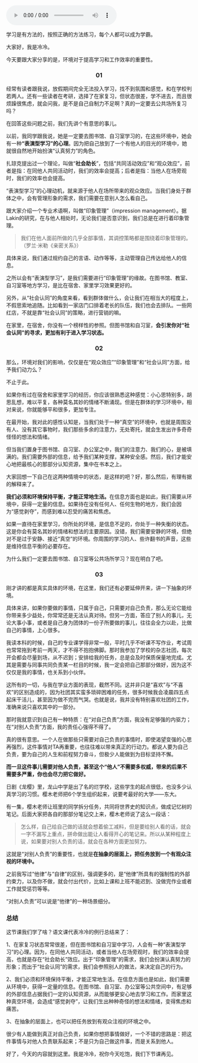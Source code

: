 <audio title="14｜通过选择环境，来提高学习和工作效率" src="https://static001.geekbang.org/resource/audio/7e/62/7e881b057db274551679e10e43570462.mp3" controls="controls"></audio> 
<p>学习是有方法的，按照正确的方法练习，每个人都可以成为学霸。</p><p>大家好，我是冷冷。</p><p>今天要跟大家分享的是，环境对于提高学习和工作效率的重要性。</p><h3><center>01</center></h3><p>经常有读者跟我说，放假期间完全无法投入学习，找不到氛围和感觉，和在学校判若两人。还有一些读者在考研，选择了在家复习，但状态很差，学不进去，而且很烦躁很焦虑，就会问我，是不是自己自制力不足啊？真的一定要去公共场所复习吗？</p><p>在回答这些问题之前，我们先讲个有意思的事儿。</p><p>以前，我同学跟我说，她是一定要去图书馆、自习室学习的，在这些环境中，她会有一种<strong>“表演型学习”的心理</strong>。因为把自己放到了一个有他人的目光的环境中，她就很自然地开始扮演“认真努力”的角色。</p><p>扎琼克提出过一个理论，叫做“<strong>社会助长</strong>”，包括“共同活动效应”和“观众效应”，前者是指：在同他人共同活动时，我们的效率会提高；后者是指：当他人在场旁观时，我们的效率也会提高。</p><p>“表演型学习”的心理动机，就来源于他人在场所带来的观众效应。当我们身处于群体之中，会有管理形象的需求，我们需要在意别人怎么看自己。</p><p>跟大家介绍一个专业术语啊，叫做“印象管理”（impression management）。据Lakin的研究，在与他人相处时，无论我们是否意识到，我们总是在进行着印象管理。</p><!-- [[[read_end]]] --><blockquote>
<p>我们在他人面前所做的几乎全部事情，其调控策略都是围绕着印象管理的。（罗兰·米勒《亲密关系》）</p>
</blockquote><p>具体来说，我们通过规约自己的言语、动作等等，主动管理自己传达给他人的信息。</p><p>之所以会有“表演型学习”，是我们需要进行“印象管理”的缘故。在图书馆、教室、自习室等地方学习，是比在宿舍、家里学习效果更好的。</p><p>另外，从“社会认同”的角度来看，看到群体做什么，会让我们在相当大的程度上，不假思索地追随。比如看到一家店门口排着老长的队伍，我们也会去排队。一些网红店，不就是靠“社会认同”的策略，进行营销的嘛。</p><p>在家里，在宿舍，你没有一个榜样性的参照。但图书馆和自习室，<strong>会引发你对“社会认同”的寻求，更加有利于进入学习状态。</strong></p><h3><center>02</center></h3><p>那么，环境对我们的影响，仅仅是在“观众效应”“印象管理”和“社会认同”方面，给予我们动力么？</p><p>不止于此。</p><p>如果你有过在宿舍和家里学习的经历，你应该很熟悉这种感觉：小心思特别多，胡思乱想，难以平复，各种莫名其妙的情绪不断涌现。但是在群体的学习环境中，相对来说，你就能够平和很多，更加专注。</p><p>在最开始，我对此的感性认知是，当我们处于一种“真空”的环境中，也就是周围没有人、没有其它事物时，我们那些多余的注意力，无处寄托，就会生发出许多奇奇怪怪的想法和情绪。</p><p>但当我们置身于图书馆、自习室、办公室之中，我们的注意力、我们的心，是被填满的。我们需要外部的信息，给予我们某种支撑，某种安全感。然后，我们才能安心地把最核心的那部分认知资源，集中在书本之上。</p><p>大家回想一下自己在这两种情境中的状态，是这样的吧？好，那么然后，有理有据的解释来了。</p><p><strong>我们必须和环境保持平衡，才能正常地生活。</strong>在信息方面也是如此，我们需要从环境中，获得一定量的信息。如果待在没有任何人、任何生物的地方，我们会因为“感觉剥夺”，而感到难以忍受的痛苦和焦虑。</p><p>如果一直待在家里学习，你所处的环境，是信息不足的，你处于一种失衡的状态。这是你会有莫名其妙的情绪和想法的主要原因。没错，我们需要安静的环境，但绝对不是过于安静、接近“真空”的环境。你周围的学习的人、些许翻书的声音，这些是维持信息平衡的必要存在。</p><p>为什么我们一定要去图书馆、自习室等公共场所学习？现在明白了吧。</p><h3><center>03</center></h3><p>刚才讲的都是真实具体的环境，在这里，我们还有必要延伸开来，讲一下抽象的环境。</p><p>具体来讲，如果你要做的事情，只属于自己，只需要对自己负责，那么无论它能给你带来多少益处，你常常还是无法认真对待。但另一方面，答应了别人的事儿，无论大事小事，或者是自己身为团体的一份子所要做的事儿，往往会全力以赴，比做自己的事情，上心很多。</p><p>我读本科的时候，自己的专业课学得非常一般，平时几乎不听课不写作业，考试周也常常拖到考前一两天，才不得不抱抱佛脚。那时我参加了学校的杂志社团，每次开会都会尽量到场，从不迟到；安排给我的任务，总是会及时保质保量地完成。尤其是需要与同事共同负责某一栏目的时候，我一定会把自己那部分做好，因为这不仅仅是我的事情，也关系到小伙伴。</p><p>这所有的一切，与我在学业方面的表现，截然不同。这并非只是“喜欢”与“不喜欢”的区别造成的，因为社团其实蛮多琐碎困难的任务，很多时候我会凌晨四五点起床干活儿，甚至因为做不完而气哭。也就是说，我并没有特别喜欢社团的工作，准确来说只喜欢其中的一部分。</p><p>那时我就意识到自己有一种特质：在“对自己负责”方面，我没有足够强的内驱力；在“对别人负责”方面，我的责任心强得不得了。</p><p>真的很有意思。一个人在做那些只需要对自己负责的事情时，即使渴望变强的心思再强烈，这件事情对TA再重要，也往往难以带来真正的行动力。都说人要为自己负责，要为自己的人生和前程努力奋斗，但极少人能做到为目标坚持不懈。</p><p><strong>而一旦这件事儿需要对他人负责，甚至这个“他人”不需要多权威，带来的后果不需要多严重，你也会尽力把它做好。</strong></p><p>日剧《龙樱》里，龙山中学是出了名的烂学校，这些学生的起点很低，也没多少认真学习的习惯。樱木老师把6个学生组织起来，说要考最好的大学——东大。</p><p>有一集，樱木老师让班里的同学拆分任务，共同将世界史的知识点，做成记忆树的笔记。后面大家把各自的那部分笔记交上来，樱木老师说了这么一段话：</p><blockquote>
<p>怎么样，自己给自己做的话就会想着偷工减料，但是要给别人看的话，就会一字不漏写上重点，拼命做出能让人看得开心的笔记来。所以从某种程度上说，如果要对别人负责的话，就会在各种方面更加努力。</p>
</blockquote><p>这就是“对别人负责”的重要性，也就是<strong>在抽象的层面上，把任务放到一个有观众注视的环境中。</strong></p><p>之前我写过“他律”与“自律”的区别，强调更多的，是“他律”所具有的强制性的外部约束力，以及你不做，就会付出代价，比如上课和上班不能迟到、没做完作业或者工作就受惩罚等等。</p><p>“对别人负责”可以说是“他律”的一种场景细分。</p><h3>总结</h3><p>这节课我们学了啥？语文课代表冷冷的例行总结来了：</p><p>1、在家复习状态常常很差，但在图书馆和自习室中学习，人会有一种“表演型学习”的心理。因为，在同他人共同活动，或者当他人在场旁观时，我们的效率会提高，也就是存在“社会助长”效应。出于“印象管理”的需求，我们会扮演认真努力的形象；而出于“社会认同”的需求，我们会参照别人的做法，来决定自己的行为。</p><p>2、我们必须和环境保持平衡，才能正常地生活。在信息方面也是如此，我们需要从环境中，获得一定量的信息。在图书馆、自习室、办公室等公共空间中，有足够的外部信息占据我们一定的认知资源，从而能够更安心地去学习和工作。而家里这种真空环境，会造成“感觉剥夺”，让我们生出种种奇怪的想法和情绪，变得焦虑和痛苦。</p><p>3、在抽象的层面上，也可以把任务放到有观众注视的环境之中。</p><p>很少有人能做到真正对自己负责，如果你想把事情做好，一个不错的思路是：把这件事情与对他人负责联系起来；不是只为自己做这件事，而是关系到他人。</p><p>好了，今天的内容就到这里。我是冷冷，祝你今天吃饱，我们下节课再见。</p>